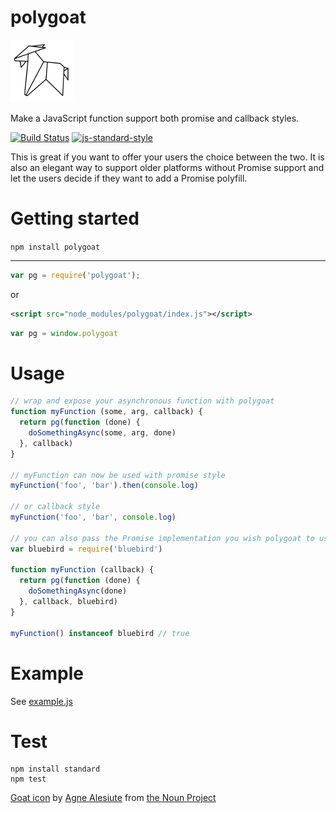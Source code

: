 polygoat
========

![logo](./logo.png)

Make a JavaScript function support both promise and callback styles.

[![Build Status](https://img.shields.io/travis/sonnyp/polygoat/master.svg?style=flat-square)](https://travis-ci.org/sonnyp/polygoat/branches)
[![js-standard-style](https://img.shields.io/badge/code%20style-standard-brightgreen.svg?style=flat-square)](http://standardjs.com/)

This is great if you want to offer your users the choice between the two. It is also an elegant way to support older platforms without Promise support and let the users decide if they want to add a Promise polyfill.

# Getting started


`npm install polygoat`

----

```javascript
var pg = require('polygoat');
```

or

```xml
<script src="node_modules/polygoat/index.js"></script>
```
```javascript
var pg = window.polygoat
```

# Usage

```js
// wrap and expose your asynchronous function with polygoat
function myFunction (some, arg, callback) {
  return pg(function (done) {
    doSomethingAsync(some, arg, done)
  }, callback)
}

// myFunction can now be used with promise style
myFunction('foo', 'bar').then(console.log)

// or callback style
myFunction('foo', 'bar', console.log)

// you can also pass the Promise implementation you wish polygoat to use
var bluebird = require('bluebird')

function myFunction (callback) {
  return pg(function (done) {
    doSomethingAsync(done)
  }, callback, bluebird)
}

myFunction() instanceof bluebird // true
```

# Example

See [example.js](https://github.com/sonnyp/polygoat/blob/master/example.js)

# Test

```
npm install standard
npm test
```

[Goat icon](https://thenounproject.com/term/goat/301185/) by [Agne Alesiute](https://thenounproject.com/grrrauf) from [the Noun Project](https://thenounproject.com)
